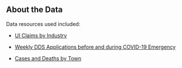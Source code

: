 ## About the Data

Data resources used included:
* [UI Claims by Industry](https://data.ct.gov/dataset/UI-Claims-by-Industry/r437-8xv7)

* [Weekly DDS Applications before and during COVID-19 Emergency](https://data.ct.gov/Health-and-Human-Services/Weekly-DSS-Application-Activity-Before-and-During-/7xze-82w4)

* [Cases and Deaths by Town](https://data.ct.gov/Health-and-Human-Services/COVID-19-Tests-Cases-and-Deaths-By-Town-/28fr-iqnx)